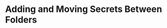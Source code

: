[title]: # (Adding and Moving Secrets Between Folders)
[tags]: # (Folder)
[priority]: # (10)

# Adding and Moving Secrets Between Folders